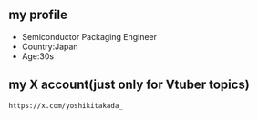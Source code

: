 ## my profile
- Semiconductor Packaging Engineer
- Country:Japan
- Age:30s

## my X account(just only for Vtuber topics)
`https://x.com/yoshikitakada_`
